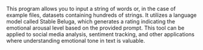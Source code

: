 This program allows you to input a string of words or, in the case of example files, datasets containing hundreds of strings. It utilizes a language model called Stable Beluga,
which generates a rating indicating the emotional arousal level based on the provided prompt. This tool can be applied to social media analysis, sentiment tracking, and other
applications where understanding emotional tone in text is valuable.
